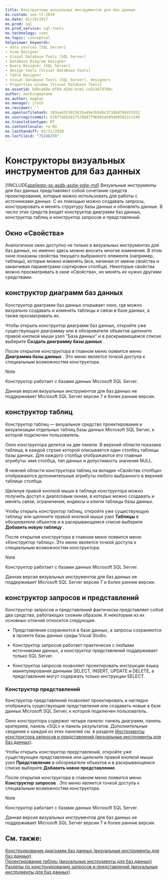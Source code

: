 ```yaml
---
title: Конструкторы визуальных инструментов для баз данных
ms.custom: seo-lt-2019
ms.date: 01/19/2017
ms.prod: sql
ms.prod_service: sql-tools
ms.technology: ssms
ms.topic: conceptual
helpviewer_keywords:
- data sources [SQL Server]
- View Designer
- Visual Database Tools [SQL Server]
- Database Diagram Designer
- Query Designer [SQL Server]
- design tools [Visual Database Tools]
- Table Designer
- Visual Database Tools [SQL Server], designers
- Properties window [Visual Database Tools]
ms.assetid: bd0ca68e-6f69-42dd-bcb5-ce511673769c
author: markingmyname
ms.author: maghan
ms.manager: jroth
ms.reviewer: ''
ms.openlocfilehash: 183ea6523015835a49e3b9d6c5f3db8786d15551
ms.sourcegitcommit: b78f7ab9281f570b87f96991ebd9a095812cc546
ms.translationtype: HT
ms.contentlocale: ru-RU
ms.lasthandoff: 01/31/2020
ms.locfileid: "75246259"
---
```

# <a name="visual-database-tool-designers"></a>Конструкторы визуальных инструментов для баз данных
[!INCLUDE[appliesto-ss-asdb-asdw-pdw-md](../../includes/appliesto-ss-asdb-asdw-pdw-md.md)]
Визуальные инструменты для баз данных представляют собой сочетание средств проектирования, которые можно использовать для работы с источниками данных. С их помощью можно создавать запросы, конструировать и менять структуру базы данных и обновлять данные. В число этих средств входят конструктор диаграмм баз данных, конструктор таблиц и конструктор запросов и представлений.  
  
## <a name="properties-window"></a>Окно «Свойства»  
Аналогичное окно доступно не только в визуальных инструментах для баз данных, но именно здесь можно вносить многие изменения. В этом окне показаны свойства текущего выбранного элемента (например, таблицы), которые можно изменять (все, начиная от имени свойства и заканчивая параметрами сортировки столбца). Некоторые свойства можно просматривать в окне «Свойства», но менять их нужно другими средствами.  
  
## <a name="database-diagram-designer"></a>конструктор диаграмм баз данных  
Конструктор диаграмм баз данных открывает окно, где можно визуально создавать и изменять таблицы и связи в базе данных, а также просматривать их.  
  
Чтобы открыть конструктор диаграмм баз данных, откройте уже существующую диаграмму или в обозревателе объектов щелкните правой кнопкой мыши узел "База данных" и в раскрывающемся списке выберите **Создать диаграмму базы данных** .  
  
После открытия конструктора в главном меню появится меню **Диаграмма базы данных** . Это меню является точкой доступа к специальным возможностям конструктора.  
  
> [!NOTE]  
> Конструктор работает с базами данных Microsoft SQL Server.  
>   
> Данная версия визуальных инструментов для баз данных не поддерживает Microsoft SQL Server версии 7 и более ранние версии.  
  
## <a name="table-designer"></a>конструктор таблиц  
Конструктор таблиц — визуальное средство проектирования и визуализации отдельных таблиц базы данных Microsoft SQL Server, к которой подключен пользователь.  
  
Окно конструктора делится на две панели. В верхней области показана таблица, в каждой строке которой описывается один столбец таблицы базы данных. Для каждого столбца отображаются его главные атрибуты: имя столбца, тип данных и допустимость значения NULL.  
  
В нижней области конструктора таблиц на вкладке «Свойства столбца» отображаются дополнительные атрибуты любого выбранного в верхней таблице столбца.  
  
Щелкнув правой кнопкой мыши в таблице конструктора можно получить доступ к диалоговым окнам, в которых можно создавать и менять связи, ограничения, индексы и ключи таблицы базы данных.  
  
Чтобы открыть конструктор таблиц, откройте уже существующую таблицу или щелкните правой кнопкой мыши узел **Таблицы** в обозревателе объектов и в раскрывающемся списке выберите **Добавить новую таблицу** .  
  
После открытия конструктора в главном меню появится меню «Конструктор таблиц». Это меню является точкой доступа к специальным возможностям конструктора.  
  
> [!NOTE]  
> Конструктор работает с базами данных Microsoft SQL Server.  
>   
> Данная версия визуальных инструментов для баз данных не поддерживает Microsoft SQL Server версии 7 и более ранние версии.  
  
## <a name="query-and-view-designer"></a>конструктор запросов и представлений  
Конструктор запросов и представлений фактически представляет собой два средства, работающих схожим образом. К некоторым из их основных отличий относится следующее.  
  
-   Представления сохраняются в базе данных, а запросы сохраняются в проекте базы данных среды Visual Studio.  
  
-   Конструктор запросов работает практически с любыми источниками данных, а конструктор представлений поддерживает только SQL Server.  
  
-   Конструктор запросов позволяет проектировать инструкции языка манипулирования данными SELECT, INSERT, UPDATE и DELETE, а представления могут содержать только инструкции SELECT.  
  
### <a name="view-designer"></a>Конструктор представлений  
Конструктор представлений позволяет проектировать и наглядно отображать существующие представления или создавать новые в базе данных Microsoft SQL Server, к которой подключен пользователь.  
  
Окно конструктора содержит четыре панели: панель диаграмм, панель критериев, панель «SQL» и панель результатов. Дополнительные сведения о каждой из этих панелей см. в разделе [Инструменты конструктора запросов и представлений (визуальные инструменты для баз данных)](../../ssms/visual-db-tools/query-and-view-designer-tools-visual-database-tools.md).  
  
Чтобы открыть конструктор представлений, откройте уже существующее представление или щелкните правой кнопкой мыши узел **Представление** в обозревателе объектов и в раскрывающемся списке выберите **Добавить новое представление**.  
  
После открытия конструктора в главном меню появится меню **Конструктор запросов** . Это меню является точкой доступа к специальным возможностям конструктора.  
  
> [!NOTE]  
> Конструктор работает с базами данных Microsoft SQL Server.  
>   
> Данная версия визуальных инструментов для баз данных не поддерживает Microsoft SQL Server версии 7 и более ранние версии.  
  
## <a name="see-also"></a>См. также:  
[Конструирование диаграмм баз данных (визуальные инструменты для баз данных)](../../ssms/visual-db-tools/design-database-diagrams-visual-database-tools.md)  
[Проектирование таблиц (визуальные инструменты для баз данных)](../../ssms/visual-db-tools/design-tables-visual-database-tools.md)  
[Разделы по конструированию запросов и представлений (визуальные инструменты для баз данных)](../../ssms/visual-db-tools/design-queries-and-views-how-to-topics-visual-database-tools.md)  
  
